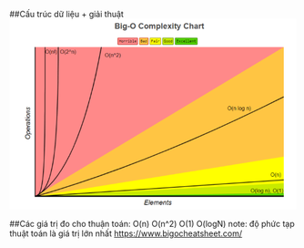 ##Cấu trúc dữ liệu + giải thuật
    ![img.png](img.png)

##Các giá trị đo cho thuận toán:
    O(n)
    O(n^2)
    O(1)
    O(logN)
    note: độ phức tạp thuật toán là giá trị lớn nhất
    https://www.bigocheatsheet.com/